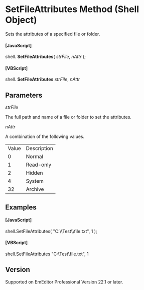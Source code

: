 # SetFileAttributes Method (Shell Object)

Sets the attributes of a specified file or folder.

#### \[JavaScript\]

shell. **SetFileAttributes**( _strFile_, _nAttr_ );

#### \[VBScript\]

shell. **SetFileAttributes** _strFile_, _nAttr_

## Parameters

_strFile_

The full path and name of a file or folder to set the attributes.

_nAttr_

A combination of the following values.

|     |     |
| --- | --- |
| Value | Description |
| 0 | Normal |
| 1 | Read-only |
| 2 | Hidden |
| 4 | System |
| 32 | Archive |

## Examples

#### \[JavaScript\]

shell.SetFileAttributes( "C:\\\Test\\\file.txt", 1 );

#### \[VBScript\]

shell.SetFileAttributes "C:\\Test\\file.txt", 1

## Version

Supported on EmEditor Professional Version 22.1 or later.